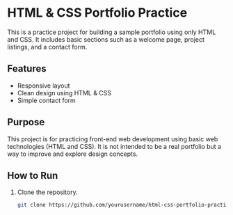 # HTML & CSS Portfolio Practice

This is a practice project for building a sample portfolio using only HTML and CSS. It includes basic sections such as a welcome page, project listings, and a contact form.

## Features

- Responsive layout
- Clean design using HTML & CSS
- Simple contact form

## Purpose

This project is for practicing front-end web development using basic web technologies (HTML and CSS). It is not intended to be a real portfolio but a way to improve and explore design concepts.

## How to Run

1. Clone the repository.
   ```bash
   git clone https://github.com/yourusername/html-css-portfolio-practice.git
